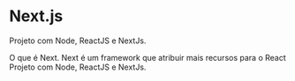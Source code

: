 # Next.js
Projeto com Node, ReactJS e NextJs.

O que é Next.
Next é um framework que atribuir mais recursos para o React
Projeto com Node, ReactJS e NextJs.
